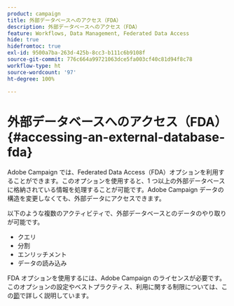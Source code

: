 ```yaml
---
product: campaign
title: 外部データベースへのアクセス（FDA）
description: 外部データベースへのアクセス（FDA）
feature: Workflows, Data Management, Federated Data Access
hide: true
hidefromtoc: true
exl-id: 9500a7ba-263d-425b-8cc3-b111c6b9108f
source-git-commit: 776c664a99721063dce5fa003cf40c81d94f8c78
workflow-type: ht
source-wordcount: '97'
ht-degree: 100%

---
```


# 外部データベースへのアクセス（FDA）{#accessing-an-external-database-fda}



Adobe Campaign では、Federated Data Access（FDA）オプションを利用することができます。このオプションを使用すると、1 つ以上の外部データベースに格納されている情報を処理することが可能です。Adobe Campaign データの構造を変更しなくても、外部データにアクセスできます。

以下のような複数のアクティビティで、外部データベースとのデータのやり取りが可能です。

* クエリ
* 分割
* エンリッチメント
* データの読み込み

FDA オプションを使用するには、Adobe Campaign のライセンスが必要です。このオプションの設定やベストプラクティス、利用に関する制限については、この[節](../../installation/using/about-fda.md)で詳しく説明しています。
